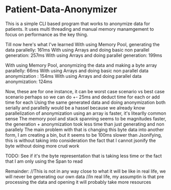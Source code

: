 # Patient-Data-Anonymizer
This is a simple CLI based program that works to anonymize data for patients. It uses multi threading and manual memory manamgement to focus on performance as the key thing.

Till now here's what I've learned
With using Memory Pool, generating the data parallelly: 161ms
With using Arrays and doing basic non parallel generation: 257ms
With using Arrays and doing parallel generation: 199ms

With using Memory Pool, anonymizing the data and making a byte array parallelly: 66ms
With using Arrays and doing basic non parallel data anonymization : 154ms
With using Arrays and doing parallel data anonymization: 124ms

Now, these are for one instance, it can be worst case scenario vs best case scenario perhaps so we can do +- 25ms and deduct time for each or add time for each
Using the same generated data and doing anonymization both serially and parallelly would be a hassel because we already know parallelization of anonymization using an array is faster, it's litearlly common sense
The memory pool and stack spanning seems to be magnitudes faster, the generation + anonymization took less time than just generating and non parallely
The main problem with that is changing this byte data into another form, I am creating a bin, but it seems to be 100ms slower than Jsonifying, this is without taking into consideration the fact that I cannot jsonify the byte without doing more crud work

TODO: See if it's the byte representation that is taking less time or the fact that I am only using the Span to read

Remainder: //This is not in any way close to what it will be like in real life, we will never be generating our own data
           //In real life, my assumptin is that pre processing the data and opening it will probably take more resources
           
